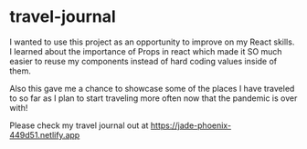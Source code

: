 # travel-journal

I wanted to use this project as an opportunity to improve on my React skills.
I learned about the importance of Props in react which made it SO much easier
to reuse my components instead of hard coding values inside of them.

Also this gave me a chance to showcase some of the places I have traveled to so
far as I plan to start traveling more often now that the pandemic is over with!

Please check my travel journal out at https://jade-phoenix-449d51.netlify.app
